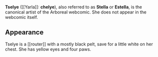 **Tselye** ([[Yarla]]: **chelye**), also referred to as **Stella** or **Estella**, is the canonical artist of the Arboreal webcomic. She does not appear in the webcomic itself.
## Appearance
Tselye is a [[router]] with a mostly black pelt, save for a little white on her chest. She has yellow eyes and four paws.